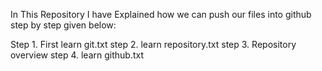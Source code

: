 In This Repository I have Explained how we can push our files into github step by step given below:

Step 1. First learn git.txt
step 2. learn repository.txt
step 3. Repository overview
step 4. learn github.txt
